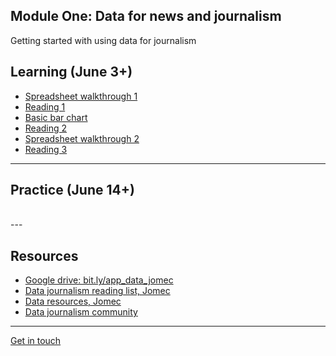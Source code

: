 ## Module One: Data for news and journalism

Getting started with using data for journalism

## Learning (June 3+)

- [Spreadsheet walkthrough 1](https://aodhanlutetiae.github.io/dj/sheets)
- [Reading 1](https://aodhanlutetiae.github.io/dj/reading1)
- [Basic bar chart](https://aodhanlutetiae.github.io/dj/bar)
- [Reading 2](https://aodhanlutetiae.github.io/dj/reading2)
- [Spreadsheet walkthrough 2](https://aodhanlutetiae.github.io/dj/sheets2)
- [Reading 3](https://aodhanlutetiae.github.io/dj/reading3)

---

## Practice (June 14+)

<!-- - [The free press around the world](https://forms.gle/1K3vwKRC9FR5JZdS8)
- [The weather in Sheffield](https://forms.gle/vE7qyvDxMPbysyo88)
- [Finding data](https://aodhanlutetiae.github.io/dj/finding)
- [Visualising more](https://aodhanlutetiae.github.io/dj/viz)
- [The tube in London](https://forms.gle/TEcZadFC7MkCMzBu5)
- [The pubs in Wales](https://forms.gle/qrL5jyJ6Lkts5vscA)
- [Video: CIJ Pilhofer 2017](https://aodhanlutetiae.github.io/dj/vid) -->

<br />
---

## Resources

- [Google drive: bit.ly/app_data_jomec](https://bit.ly/app_data_jomec)
- [Data journalism reading list, Jomec](https://dj-reading.readthedocs.io/en/latest/#)
- [Data resources, Jomec](https://aodhanlutetiae.github.io/j_book/intro.html)
- [Data journalism community](https://aodhanlutetiae.github.io/dj/res)

---

[Get in touch](mailto:odonnella4@cardiff.ac.uk)
